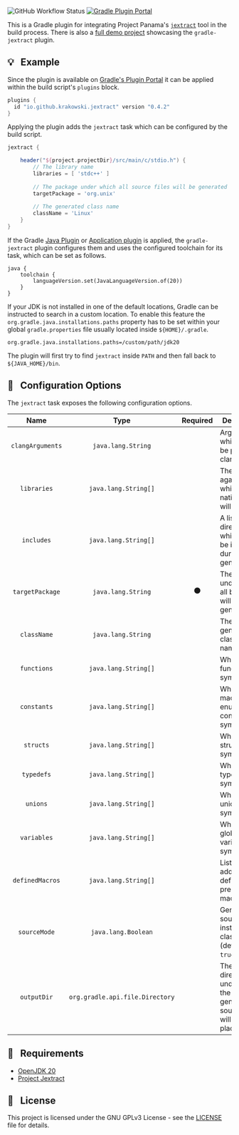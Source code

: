 ![GitHub Workflow Status](https://img.shields.io/github/actions/workflow/status/krakowski/gradle-jextract/publish.yml?label=GitHub%20Workflow)
[![Gradle Plugin Portal](https://img.shields.io/gradle-plugin-portal/v/io.github.krakowski.jextract?label=Gradle%20Plugin%20Portal&color=1e81b0)](https://plugins.gradle.org/plugin/io.github.krakowski.jextract)


This is a Gradle plugin for integrating Project Panama's [`jextract`](https://github.com/openjdk/jextract) tool in the build process.
There is also a [full demo project](https://github.com/krakowski/jextract-demo) showcasing the `gradle-jextract` plugin.
## :bulb: &nbsp; Example

Since the plugin is available on [Gradle's Plugin Portal](https://plugins.gradle.org/) it can be applied within the build script's `plugins` block.

```gradle
plugins {
  id "io.github.krakowski.jextract" version "0.4.2"
}
```

Applying the plugin adds the `jextract` task which can be configured by the build script.

```gradle
jextract {

    header("${project.projectDir}/src/main/c/stdio.h") {
        // The library name
        libraries = [ 'stdc++' ]
    
        // The package under which all source files will be generated
        targetPackage = 'org.unix'
        
        // The generated class name
        className = 'Linux'
    }
}
```

If the Gradle [Java Plugin](https://docs.gradle.org/current/userguide/java_plugin.html) or
[Application plugin](https://docs.gradle.org/current/userguide/application_plugin.html) is applied, the `gradle-jextract`
plugin configures them and uses the configured toolchain for its task, which can be set as follows.

```
java {
    toolchain {
        languageVersion.set(JavaLanguageVersion.of(20))
    }
}
```

If your JDK is not installed in one of the default locations, Gradle can be instructed to search in a custom location.
To enable this feature the `org.gradle.java.installations.paths` property has to be set within your global `gradle.properties`
file usually located inside `${HOME}/.gradle`.

```
org.gradle.java.installations.paths=/custom/path/jdk20
```

The plugin will first try to find `jextract` inside `PATH` and then fall back to `${JAVA_HOME}/bin`.

## :triangular_ruler: &nbsp; Configuration Options

The `jextract` task exposes the following configuration options.

|       Name       |               Type              |    Required    | Description                                                               |
|:----------------:|:-------------------------------:|:--------------:|---------------------------------------------------------------------------|
| `clangArguments` |        `java.lang.String`       |                | Arguments which should be passed to clang                                 |
|   `libraries`    |       `java.lang.String[]`      |                | The libraries against which the native code will link                     |
|    `includes`    |       `java.lang.String[]`      |                | A list of directories which should be included during code generation     |
| `targetPackage`  |        `java.lang.String`       | :black_circle: | The package under which all bindings will be generated                    |
|   `className`    |        `java.lang.String`       |                | The generated class file's name                                           |
|   `functions`    |       `java.lang.String[]`      |                | Whitelist of function symbols                                             |
|   `constants`    |       `java.lang.String[]`      |                | Whitelist of macro and enum constant symbols                              |
|    `structs`     |       `java.lang.String[]`      |                | Whitelist of struct symbols                                               |
|    `typedefs`    |       `java.lang.String[]`      |                | Whitelist of typedef symbols                                              |
|     `unions`     |       `java.lang.String[]`      |                | Whitelist of union symbols                                                |
|   `variables`    |       `java.lang.String[]`      |                | Whitelist of global variable symbols                                      |
| `definedMacros`  |       `java.lang.String[]`      |                | List of additional defined C preprocessor macros                          |
|   `sourceMode`   |       `java.lang.Boolean`       |                | Generate source files instead of class files (default: `true`)            |
|   `outputDir`    | `org.gradle.api.file.Directory` |                | The output directory under which the generated source files will be placed |

## :wrench: &nbsp; Requirements

  * [OpenJDK 20](https://openjdk.org/projects/jdk/20/)
  * [Project Jextract](https://jdk.java.net/jextract/)
  
## :scroll: &nbsp; License

This project is licensed under the GNU GPLv3 License - see the [LICENSE](LICENSE) file for details.
